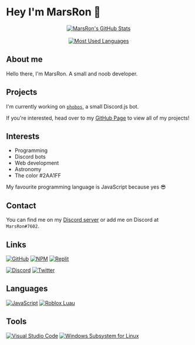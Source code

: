 # Hey I'm MarsRon 👋

<p align="center">
	<a href="https://github.com/MarsRon?tab=repositories">
		<img alt="MarsRon's GitHub Stats" src="https://github-readme-stats.vercel.app/api?username=MarsRon&show_icons=true&theme=algolia" />
	</a>
	<br /><br />
	<a href="https://github.com/MarsRon?tab=repositories">
		<img alt="Most Used Languages" src="https://github-readme-stats.vercel.app/api/top-langs/?username=MarsRon&theme=algolia&layout=compact" />
	</a>
</p>

## About me

Hello there, I'm MarsRon. A small and noob developer.

## Projects

I'm currently working on [`phobos`](https://marsron.github.io/phobos/), a small Discord.js bot.

If you're interested, head over to my [GitHub Page](https://marsron.github.io) to view all of my projects!

## Interests

 - Programming
 - Discord bots
 - Web development
 - Astronomy
 - The color #2AA1FF

My favourite programming language is JavaScript because yes 😎

## Contact
You can find me on my [Discord server](https://discord.gg/TSqw3jx) or add me on Discord at `MarsRon#7602`.

## Links
[![GitHub](https://img.shields.io/badge/github-%23181711.svg?&logo=github&style=for-the-badge&logoColor=white)](https://github.com/MarsRon)
[![NPM](https://img.shields.io/badge/npm-%23CB3837.svg?&logo=npm&style=for-the-badge)](https://www.npmjs.com/~marsron)
[![Replit](https://img.shields.io/badge/replit-%23667881.svg?&logo=repl.it&style=for-the-badge&logoColor=white)](https://replit.com/@MarsRon)


[![Discord](https://img.shields.io/badge/discord-%237289DA.svg?&logo=discord&style=for-the-badge&logoColor=white)](https://discord.gg/TSqw3jx)
[![Twitter](https://img.shields.io/badge/twitter-%231DA1F2.svg?&logo=twitter&style=for-the-badge&logoColor=white)](https://twitter.com/MarsRon)

## Languages
[![JavaScript](https://img.shields.io/badge/javascript-%23FDDF1D.svg?&logo=javascript&style=for-the-badge&logoColor=white)](https://developer.mozilla.org/en/JavaScript)
[![Roblox Luau](https://img.shields.io/badge/roblox%20luau-%2300A2FF.svg?&style=for-the-badge)](https://roblox.github.io/luau/)

## Tools
[![Visual Studio Code](https://img.shields.io/badge/vscode-%23007ACC.svg?&logo=visual%20studio%20code&style=for-the-badge&logoColor=white)](https://code.visualstudio.com)
[![Windows Subsystem for Linux](https://img.shields.io/badge/wsl-%23E95420.svg?&logo=ubuntu&style=for-the-badge&logoColor=white)](https://ubuntu.com/wsl)
